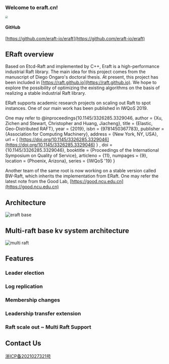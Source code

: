 ### Welcome to eraft.cn!

<img src="https://eraft.oss-cn-beijing.aliyuncs.com/eraft_logo_150_100.png?versionId=CAEQFBiBgMDVrtfV4hciIDA1YzUwYTg5NzU0NjRhMmJhYmE0NjYyNzQyMjc0MzQ1" style="zoom:50%" />

#### GitHub
[https://github.com/eraft-io/eraft](https://github.com/eraft-io/eraft)

## ERaft overview
Based on Etcd-Raft and implemented by C++, Eraft is a high-performance industrial Raft library. The main idea for this project comes from the manuscript of Diego Ongaro's doctoral thesis. At present, this project has been included in [https://raft.github.io](https://raft.github.io). We hope to explore the possibility of optimizing the existing algorithms on the basis of realizing a stable industrial Raft library. 

ERaft supports academic research projects on scaling out Raft to spot instances. One of our main work has been published in IWQoS 2019.

One may refer to @inproceedings{10.1145/3326285.3329046, author = {Xu, Zichen and Stewart, Christopher and Huang, Jiacheng}, title = {Elastic, Geo-Distributed RAFT}, year = {2019}, isbn = {9781450367783}, publisher = {Association for Computing Machinery}, address = {New York, NY, USA}, url = { [https://doi.org/10.1145/3326285.3329046](https://doi.org/10.1145/3326285.3329046) } , doi = {10.1145/3326285.3329046},  booktitle = {Proceedings of the International Symposium on Quality of Service}, articleno = {11}, numpages = {9}, location = {Phoenix, Arizona}, series = {IWQoS '19} }

Another team of the same root is now working on a stable version called BW-Raft, which inherits the implementation from ERaft. One may refer the latest note from the Good Lab, [https://good.ncu.edu.cn](https://good.ncu.edu.cn)


## Architecture

![eraft base](https://eraft.oss-cn-beijing.aliyuncs.com/rockdb_kv.drawio.svg?versionId=CAEQFBiBgMC3xZbX4hciIGRhYmQ3YzJhNmQ5MjRlYTA5MWRjMTZmMGQ2MzdjYWNl)

## Multi-raft base kv system architecture

![multi raft](https://eraft.oss-cn-beijing.aliyuncs.com/Multi-Raft.png?versionId=CAEQFBiBgID_rtfV4hciIDZiOTAwNTVhOGMwZDRlMjZhYmM0YzNkN2ZmZTQ2ZDY1)

## Features

### Leader election

### Log replication

### Membership changes

### Leadership transfer extension

### Raft scale out ~ Multi Raft Support

## Contact Us

[浙ICP备2021027321号](https://beian.miit.gov.cn)
